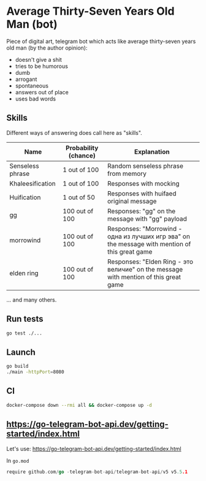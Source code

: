 # Average Thirty-Seven Years Old Man (bot)

Piece of digital art, telegram bot which acts like average thirty-seven years old man (by the author opinion):

- doesn't give a shit
- tries to be humorous
- dumb
- arrogant
- spontaneous
- answers out of place
- uses bad words

## Skills

Different ways of answering does call here as "skills".

| Name             | Probability (chance) | Explanation                                                                                           |
| ---------------- | -------------------- | ----------------------------------------------------------------------------------------------------- |
| Senseless phrase | 1 out of 100         | Random senseless phrase from memory                                                                   |
| Khaleesification | 1 out of 100         | Responses with mocking                                                                                |
| Huification      | 1 out of 50          | Responses with huifaed original message                                                               |
| gg               | 100 out of 100       | Responses: "gg" on the message with "gg" payload                                                      |
| morrowind        | 100 out of 100       | Responses: "Morrowind - одна из лучших игр эва" on the message with mention of this great game        |
| elden ring       | 100 out of 100       | Responses: "Elden Ring - это величие" on the message with mention of this great game                  |

... and many others.

## Run tests

```bash
go test ./...
```

## Launch

```bash
go build
./main -httpPort=8080
```

## CI

```bash
docker-compose down --rmi all && docker-compose up -d
```

## https://go-telegram-bot-api.dev/getting-started/index.html

Let's use: https://go-telegram-bot-api.dev/getting-started/index.html

In `go.mod`

```go
require github.com/go -telegram-bot-api/telegram-bot-api/v5 v5.5.1
```
